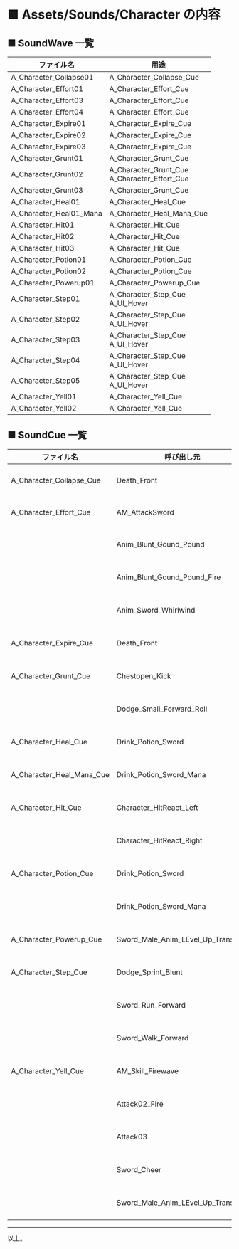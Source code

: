 # ■ Assets/Sounds/Character の内容

## ■ SoundWave 一覧
| ファイル名 | 用途 |
| ----- | ----- |
| A_Character_Collapse01 | A_Character_Collapse_Cue |
| A_Character_Effort01 | A_Character_Effort_Cue |
| A_Character_Effort03 | A_Character_Effort_Cue |
| A_Character_Effort04 | A_Character_Effort_Cue |
| A_Character_Expire01 | A_Character_Expire_Cue |
| A_Character_Expire02 | A_Character_Expire_Cue |
| A_Character_Expire03 | A_Character_Expire_Cue |
| A_Character_Grunt01 | A_Character_Grunt_Cue |
| A_Character_Grunt02 | A_Character_Grunt_Cue<br>A_Character_Effort_Cue |
| A_Character_Grunt03 | A_Character_Grunt_Cue |
| A_Character_Heal01 | A_Character_Heal_Cue |
| A_Character_Heal01_Mana | A_Character_Heal_Mana_Cue |
| A_Character_Hit01 | A_Character_Hit_Cue |
| A_Character_Hit02 | A_Character_Hit_Cue |
| A_Character_Hit03 | A_Character_Hit_Cue |
| A_Character_Potion01 | A_Character_Potion_Cue |
| A_Character_Potion02 | A_Character_Potion_Cue |
| A_Character_Powerup01 | A_Character_Powerup_Cue |
| A_Character_Step01 | A_Character_Step_Cue<br>A_UI_Hover |
| A_Character_Step02 | A_Character_Step_Cue<br>A_UI_Hover |
| A_Character_Step03 | A_Character_Step_Cue<br>A_UI_Hover |
| A_Character_Step04 | A_Character_Step_Cue<br>A_UI_Hover |
| A_Character_Step05 | A_Character_Step_Cue<br>A_UI_Hover |
| A_Character_Yell01 | A_Character_Yell_Cue |
| A_Character_Yell02 | A_Character_Yell_Cue |

## ■ SoundCue 一覧
| ファイル名 | 呼び出し元 | 属性 |
| ----- | ----- | ----- |
| A_Character_Collapse_Cue | Death_Front | Notifies で指定(１回) |
| A_Character_Effort_Cue | AM_AttackSword | Notifies で指定(Combo3) |
| | Anim_Blunt_Gound_Pound | Notifies で指定(２回) |
| | Anim_Blunt_Gound_Pound_Fire | Notifies で指定(２回) |
| | Anim_Sword_Whirlwind | Notifies で指定(１回) |
| A_Character_Expire_Cue | Death_Front | Notifies で指定(１回) |
| A_Character_Grunt_Cue | Chestopen_Kick | Notifies で指定(１回) |
| | Dodge_Small_Forward_Roll | Notifies で指定(１回) |
| A_Character_Heal_Cue | Drink_Potion_Sword | Notifies で指定(１回) |
| A_Character_Heal_Mana_Cue | Drink_Potion_Sword_Mana | Notifies で指定(１回) |
| A_Character_Hit_Cue | Character_HitReact_Left | Notifies で指定(１回) |
| | Character_HitReact_Right | Notifies で指定(１回) |
| A_Character_Potion_Cue | Drink_Potion_Sword | Notifies で指定(１回) |
| | Drink_Potion_Sword_Mana | Notifies で指定(１回) |
| A_Character_Powerup_Cue | Sword_Male_Anim_LEvel_Up_Transition | Notifies で指定(１回) |
| A_Character_Step_Cue | Dodge_Sprint_Blunt | Notifies で指定(２回) |
| | Sword_Run_Forward | Notifies で指定(２回) |
| | Sword_Walk_Forward | Notifies で指定(４回) |
| A_Character_Yell_Cue | AM_Skill_Firewave | Notifies で指定(１回) |
| | Attack02_Fire | Notifies で指定(１回) |
| | Attack03 | Notifies で指定(１回) |
| | Sword_Cheer | Notifies で指定(１回) |
| | Sword_Male_Anim_LEvel_Up_Transition | Notifies で指定(１回) |

----
以上。
